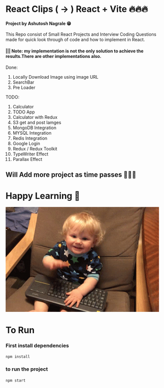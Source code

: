 # React Clips ( -> ) React + Vite 🔥🔥🔥

#### Project by Ashutosh Nagrale 😁

This Repo consist of Small React Projects and Interview Coding Questions made for quick look through of code and how to implement in React.

#### ||| Note: my implementation is not the only solution to achieve the results.There are other implementations also.

Done:

1. Locally Download Image using image URL
2. SearchBar
3. Pre Loader

TODO:

1. Calculator
2. TODO App
3. Calculator with Redux
4. S3 get and post Iamges
5. MongoDB Integration
6. MYSQL Integration
7. Redis Integration
8. Google Login
9. Redux / Redux Toolkit
10. TypeWriter Effect
11. Parallax Effect

## Will Add more project as time passes 🚀🚀🚀

# Happy Learning 💖

![Alt text](image-1.png)

# To Run

### First install dependencies

`npm install`

### to run the project

`npm start`
